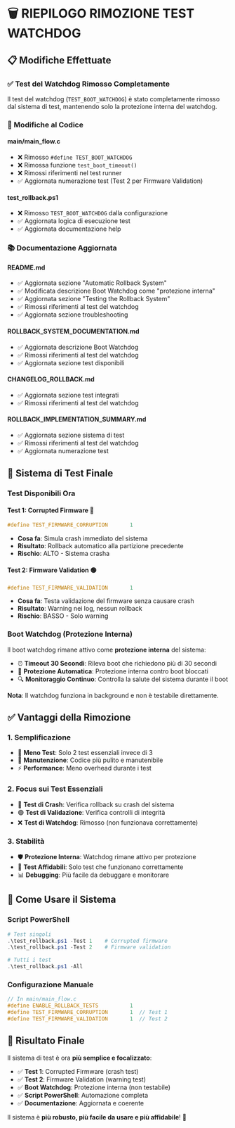 # 🗑️ **RIEPILOGO RIMOZIONE TEST WATCHDOG**

## 📋 **Modifiche Effettuate**

### **✅ Test del Watchdog Rimosso Completamente**

Il test del watchdog (`TEST_BOOT_WATCHDOG`) è stato completamente rimosso dal sistema di test, mantenendo solo la protezione interna del watchdog.

### **🔧 Modifiche al Codice**

#### **main/main_flow.c**
- ❌ Rimosso `#define TEST_BOOT_WATCHDOG`
- ❌ Rimossa funzione `test_boot_timeout()`
- ❌ Rimossi riferimenti nel test runner
- ✅ Aggiornata numerazione test (Test 2 per Firmware Validation)

#### **test_rollback.ps1**
- ❌ Rimosso `TEST_BOOT_WATCHDOG` dalla configurazione
- ✅ Aggiornata logica di esecuzione test
- ✅ Aggiornata documentazione help

### **📚 Documentazione Aggiornata**

#### **README.md**
- ✅ Aggiornata sezione "Automatic Rollback System"
- ✅ Modificata descrizione Boot Watchdog come "protezione interna"
- ✅ Aggiornata sezione "Testing the Rollback System"
- ✅ Rimossi riferimenti al test del watchdog
- ✅ Aggiornata sezione troubleshooting

#### **ROLLBACK_SYSTEM_DOCUMENTATION.md**
- ✅ Aggiornata descrizione Boot Watchdog
- ✅ Rimossi riferimenti al test del watchdog
- ✅ Aggiornata sezione test disponibili

#### **CHANGELOG_ROLLBACK.md**
- ✅ Aggiornata sezione test integrati
- ✅ Rimossi riferimenti al test del watchdog

#### **ROLLBACK_IMPLEMENTATION_SUMMARY.md**
- ✅ Aggiornata sezione sistema di test
- ✅ Rimossi riferimenti al test del watchdog
- ✅ Aggiornata numerazione test

## 🎯 **Sistema di Test Finale**

### **Test Disponibili Ora**

#### **Test 1: Corrupted Firmware** 🔴
```c
#define TEST_FIRMWARE_CORRUPTION       1
```
- **Cosa fa**: Simula crash immediato del sistema
- **Risultato**: Rollback automatico alla partizione precedente
- **Rischio**: ALTO - Sistema crasha

#### **Test 2: Firmware Validation** 🟢
```c
#define TEST_FIRMWARE_VALIDATION       1
```
- **Cosa fa**: Testa validazione del firmware senza causare crash
- **Risultato**: Warning nei log, nessun rollback
- **Rischio**: BASSO - Solo warning

### **Boot Watchdog (Protezione Interna)**

Il boot watchdog rimane attivo come **protezione interna** del sistema:
- ⏰ **Timeout 30 Secondi**: Rileva boot che richiedono più di 30 secondi
- 🚨 **Protezione Automatica**: Protezione interna contro boot bloccati
- 🔍 **Monitoraggio Continuo**: Controlla la salute del sistema durante il boot

**Nota**: Il watchdog funziona in background e non è testabile direttamente.

## ✅ **Vantaggi della Rimozione**

### **1. Semplificazione**
- 🎯 **Meno Test**: Solo 2 test essenziali invece di 3
- 🔧 **Manutenzione**: Codice più pulito e manutenibile
- ⚡ **Performance**: Meno overhead durante i test

### **2. Focus sui Test Essenziali**
- 🔴 **Test di Crash**: Verifica rollback su crash del sistema
- 🟢 **Test di Validazione**: Verifica controlli di integrità
- ❌ **Test di Watchdog**: Rimosso (non funzionava correttamente)

### **3. Stabilità**
- 🛡️ **Protezione Interna**: Watchdog rimane attivo per protezione
- 🧪 **Test Affidabili**: Solo test che funzionano correttamente
- 📊 **Debugging**: Più facile da debuggare e monitorare

## 🚀 **Come Usare il Sistema**

### **Script PowerShell**
```powershell
# Test singoli
.\test_rollback.ps1 -Test 1    # Corrupted firmware
.\test_rollback.ps1 -Test 2    # Firmware validation

# Tutti i test
.\test_rollback.ps1 -All
```

### **Configurazione Manuale**
```c
// In main/main_flow.c
#define ENABLE_ROLLBACK_TESTS          1
#define TEST_FIRMWARE_CORRUPTION       1  // Test 1
#define TEST_FIRMWARE_VALIDATION       1  // Test 2
```

## 🎉 **Risultato Finale**

Il sistema di test è ora **più semplice e focalizzato**:

- ✅ **Test 1**: Corrupted Firmware (crash test)
- ✅ **Test 2**: Firmware Validation (warning test)
- ✅ **Boot Watchdog**: Protezione interna (non testabile)
- ✅ **Script PowerShell**: Automazione completa
- ✅ **Documentazione**: Aggiornata e coerente

Il sistema è **più robusto, più facile da usare e più affidabile**! 🚀
